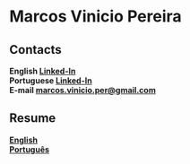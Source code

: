 # Marcos Vinicio Pereira

## Contacts
**English [Linked-In](https://www.linkedin.com/in/marcos-vinicio-pereira/?locale=en_US)**  
**Portuguese [Linked-In](https://www.linkedin.com/in/marcos-vinicio-pereira/)**  
**E-mail <marcos.vinicio.per@gmail.com>**

## Resume
**[English](https://github.com/MarcosVP-Fatec/Certificados/blob/main/cv/MARCOS-VINICIO-PEREIRA-Curriculo%20-%20English.pdf)**  
**[Português](https://github.com/MarcosVP-Fatec/Certificados/blob/main/cv/MARCOS-VINICIO-PEREIRA-Curriculo.pdf)**


